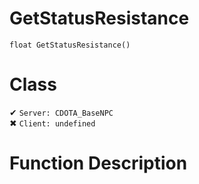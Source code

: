 # GetStatusResistance
```
float GetStatusResistance()
```
# Class
✔ `Server: CDOTA_BaseNPC`  
✖ `Client: undefined`  

# Function Description

